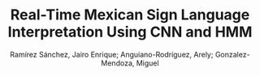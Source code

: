 ---
paperId: 42
author: Ramírez Sánchez, Jairo Enrique; Anguiano-Rodríguez, Arely; Gonzalez-Mendoza, Miguel 
publicationauthor: Ramírez Sánchez, J. E. et al.
title: Real-Time Mexican Sign Language Interpretation Using CNN and HMM
pdf: 42_camera_ready.pdf
poster: 42_poster.png
pitch: https://drive.google.com/open?id=1K9OQmxSet-ZcmiI1U8fGFsFIaqB6IQW8
type: Poster
topic: Sign Language Interpretation
category: Extended Abstract
link: https://research.latinxinai.org/papers/cvpr/2022/pdf/42_camera_ready.pdf
conference: cvpr
year: 2022
tags: cvpr-2022-ea
location: Virtual
---